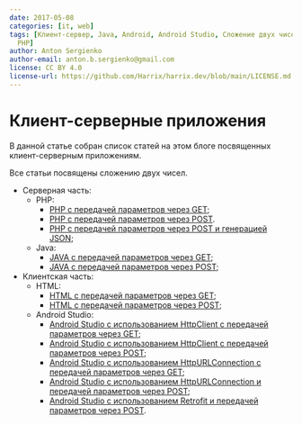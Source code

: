 ```yaml
---
date: 2017-05-08
categories: [it, web]
tags: [Клиент-сервер, Java, Android, Android Studio, Сложение двух чисел, JSON, HTML,
  PHP]
author: Anton Sergienko
author-email: anton.b.sergienko@gmail.com
license: CC BY 4.0
license-url: https://github.com/Harrix/harrix.dev/blob/main/LICENSE.md
---
```


# Клиент-серверные приложения

В данной статье собран список статей на этом блоге посвященных клиент-серверным приложениям.

Все статьи посвящены сложению двух чисел.

- Серверная часть:
  - PHP:
    - [PHP с передачей параметров через GET](https://github.com/Harrix/harrix.dev-blog-2017/blob/main/add-2-num-php-get/add-2-num-php-get.md);
    - [PHP с передачей параметров через POST](https://github.com/Harrix/harrix.dev-blog-2017/blob/main/add-2-num-php-post/add-2-num-php-post.md).
    - [PHP с передачей параметров через POST и генерацией JSON](https://github.com/Harrix/harrix.dev-blog-2017/blob/main/add-2-num-php-post-json/add-2-num-php-post-json.md);
  - Java:
    - [JAVA с передачей параметров через GET](https://github.com/Harrix/harrix.dev-blog-2017/blob/main/add-2-num-php-post-json/add-2-num-php-post-json.md);
    - [JAVA с передачей параметров через POST](https://github.com/Harrix/harrix.dev-blog-2017/blob/main/add-2-num-java-post/add-2-num-java-post.md);
- Клиентская часть:
  - HTML:
    - [HTML с передачей параметров через GET](https://github.com/Harrix/harrix.dev-blog-2017/blob/main/add-2-num-html-get/add-2-num-html-get.md);
    - [HTML с передачей параметров через POST](https://github.com/Harrix/harrix.dev-blog-2017/blob/main/add-2-num-html-post/add-2-num-html-post.md);
  - Android Studio:
    - [Android Studio с использованием HttpClient с передачей параметров через GET](https://github.com/Harrix/harrix.dev-blog-2017/blob/main/add-2-num-apache-http/add-2-num-apache-http.md);
    - [Android Studio с использованием HttpClient с передачей параметров через POST](https://github.com/Harrix/harrix.dev-blog-2017/blob/main/add-2-num-apache-http-post/add-2-num-apache-http-post.md);
    - [Android Studio с использованием HttpURLConnection с передачей параметров через GET](https://github.com/Harrix/harrix.dev-blog-2017/blob/main/add-2-num-http-url-connection/add-2-num-http-url-connection.md);
    - [Android Studio с использованием HttpURLConnection и передачей параметров через POST](https://github.com/Harrix/harrix.dev-blog-2017/blob/main/add-2-num-http-url-connection-post/add-2-num-http-url-connection-post.md);
    - [Android Studio с использованием Retrofit и передачей параметров через POST](https://github.com/Harrix/harrix.dev-blog-2017/blob/main/add-2-num-http-retrofit-post-json/add-2-num-http-retrofit-post-json.md).
